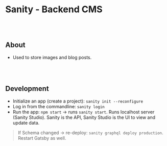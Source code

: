 # Sanity - Backend CMS

  <br>
  <br>

## About

- Used to store images and blog posts.

  <br>
  <br>

## Development

- Initialize an app (create a project): `sanity init --reconfigure`
- Log in from the commandline: `sanity login`
- Run the app: `npm start` -> runs `sanity start`. Runs localhost server (Sanity Studio). Sanity is the API, Sanity Studio is the UI to view and update data.

> If Schema changed -> re-deploy: `sanity graphql deploy production`. Restart Gatsby as well.
